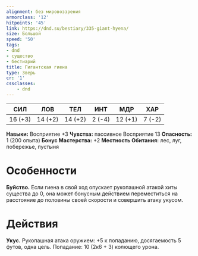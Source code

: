 ```yaml
---
alignment: без мировоззрения
armorclass: '12'
hitpoints: '45'
link: https://dnd.su/bestiary/335-giant-hyena/
size: Большой
speed: '50'
tags:
- dnd
- существо
- бестиарий
title: Гигантская гиена
type: Зверь
cr: '1'
cssclasses:
    - dnd
---
```



| СИЛ | ЛОВ | ТЕЛ | ИНТ | МДР | ХАР |
|---|---|---|---|---|---|
| 16 (+3) | 14 (+2) | 14 (+2) | 2 (-4) | 12 (+1) | 7 (-2) |
**Навыки:** Восприятие +3
**Чувства:** пассивное Восприятие 13
**Опасность:** 1 (200 опыта)
**Бонус Мастерства:** +2
**Местность Обитания:** лес, луг, побережье, пустыня


# Особенности
**Буйство.** Если гиена в свой ход опускает рукопашной атакой хиты существа до 0, она может бонусным действием переместиться на расстояние до половины своей скорости и совершить атаку укусом.


# Действия
**Укус.** Рукопашная атака оружием: +5 к попаданию, досягаемость 5 футов, одна цель. Попадание: 10 (2к6 + 3) колющего урона.